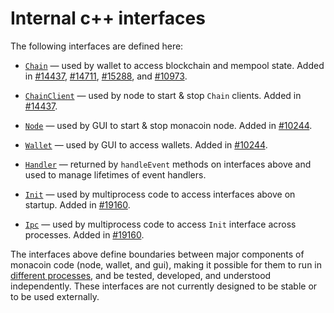 # Internal c++ interfaces

The following interfaces are defined here:

* [`Chain`](chain.h) — used by wallet to access blockchain and mempool state. Added in [#14437](https://github.com/monacoin/monacoin/pull/14437), [#14711](https://github.com/monacoin/monacoin/pull/14711), [#15288](https://github.com/monacoin/monacoin/pull/15288), and [#10973](https://github.com/monacoin/monacoin/pull/10973).

* [`ChainClient`](chain.h) — used by node to start & stop `Chain` clients. Added in [#14437](https://github.com/monacoin/monacoin/pull/14437).

* [`Node`](node.h) — used by GUI to start & stop monacoin node. Added in [#10244](https://github.com/monacoin/monacoin/pull/10244).

* [`Wallet`](wallet.h) — used by GUI to access wallets. Added in [#10244](https://github.com/monacoin/monacoin/pull/10244).

* [`Handler`](handler.h) — returned by `handleEvent` methods on interfaces above and used to manage lifetimes of event handlers.

* [`Init`](init.h) — used by multiprocess code to access interfaces above on startup. Added in [#19160](https://github.com/monacoin/monacoin/pull/19160).

* [`Ipc`](ipc.h) — used by multiprocess code to access `Init` interface across processes. Added in [#19160](https://github.com/monacoin/monacoin/pull/19160).

The interfaces above define boundaries between major components of monacoin code (node, wallet, and gui), making it possible for them to run in [different processes](../../doc/multiprocess.md), and be tested, developed, and understood independently. These interfaces are not currently designed to be stable or to be used externally.
